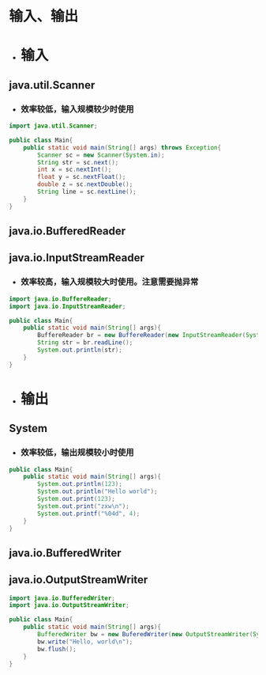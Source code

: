 # 输入、输出



* # 输入

## java.util.Scanner

* ### 效率较低，输入规模较少时使用

```java
import java.util.Scanner;

public class Main{
    public static void main(String[] args) throws Exception{
        Scanner sc = new Scanner(System.in);
        String str = sc.next();
        int x = sc.nextInt();
        float y = sc.nextFloat();
        double z = sc.nextDouble();
        String line = sc.nextLine();
    }
}
```



## java.io.BufferedReader

## java.io.InputStreamReader

* ### 效率较高，输入规模较大时使用。注意需要抛异常

```java
import java.io.BuffereReader;
import java.io.InputStreamReader;

public class Main{
    public static void main(String[] args){
        BuffereReader br = new BuffereReader(new InputStreamReader(System.in));
        String str = br.readLine();
        System.out.println(str);
    }
}
```



* # 输出

## System

* ### 效率较低，输出规模较小时使用

```java
public class Main{
    public static void main(String[] args){
        System.out.println(123);
        System.out.println("Hello world");
        System.out.print(123);
        System.out.print("zxw\n");
        System.out.printf("%04d", 4);
    }
}
```



## java.io.BufferedWriter

## java.io.OutputStreamWriter

```java
import java.io.BufferedWriter;
import java.io.OutputStreamWriter;

public class Main{
    public static void main(String[] args){
        BufferedWriter bw = new BuferedWriter(new OutputStreamWriter(System.in));
        bw.write("Hello, world\n");
        bw.flush();
    }
}
```


